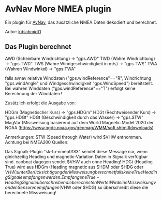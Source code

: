 AvNav More NMEA plugin
======================

Ein plugin für [AvNav](https://www.wellenvogel.net/software/avnav/docs/beschreibung.html), das zusätzliche NMEA Daten dekodiert und berechnet.

Autor: [kdschmidt1](https://github.com/kdschmidt1)

Das Plugin berechnet
--------------------

AWD (Scheinbare Windrichtung) -> "gps.AWD"
TWD (Wahre Windrichtung) -> "gps.TWD"
TWS (Wahre Windgeschwindigkeit in m/s) -> "gps.TWS"
TWA (Wahren Windwinkel) -> "gps.TWA"

falls avnav relative Winddaten ("gps.windReference"=="R", Windrichtung "gps.windAngle" und Windgeschwindigkeit "gps.WindSpeed") bereitstellt.
Bei wahren Winddaten ("gps.windReference"=="T") erfolgt keine Berechnung der Winddaten !

Zusätzlich erfolgt die Ausgabe von:

HDGm (Magnetischer Kurs) -> "gps.HDGm"
HDGt (Rechtweisender Kurs) -> "gps.HDGt"
HDGt (Geschwindigkeit durch das Wasser) -> "gps.STW"
MagVar (Missweisung basierend auf dem World Magnetic Model 2020 der NOAA (https://www.ngdc.noaa.gov/geomag/WMM/soft.shtml#downloads)

Anmerkungen:
STW (Speed through Water) wird $VHW entnommen.
Achtung bei NMEA200 Quellen:

Das Signalk-Plugin "sk-to-nmea0183" sendet diese Message nur, wenn gleichzeitig Heading und magnetic-Variation Daten in Signalk verfügbar sind.
canboat dagegen sendet $VHW auch ohne Heading!
HDGt (Heading True) wird aus HDGm (Heading magnetic aus $HDM oder $HDG oder $VHW) unter Berücksichtigung der Missweisung berechnet falls keine True Heading Signale empfangen werden.
Empfangene True-Heading Signale überschreiben die berechneten Werte!
Wird eine Missweisung von den Sensoren empfangen ($VHW oder $HDG) so überschreibt diese die berechnete Missweisung!